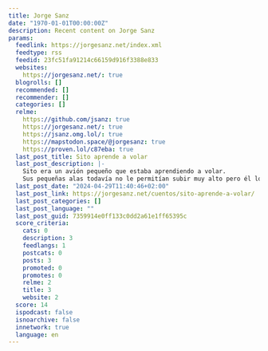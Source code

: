 ```yaml
---
title: Jorge Sanz
date: "1970-01-01T00:00:00Z"
description: Recent content on Jorge Sanz
params:
  feedlink: https://jorgesanz.net/index.xml
  feedtype: rss
  feedid: 23fc51fa91214c66159d916f3388e833
  websites:
    https://jorgesanz.net/: true
  blogrolls: []
  recommended: []
  recommender: []
  categories: []
  relme:
    https://github.com/jsanz: true
    https://jorgesanz.net/: true
    https://jsanz.omg.lol/: true
    https://mapstodon.space/@jorgesanz: true
    https://proven.lol/c87eba: true
  last_post_title: Sito aprende a volar
  last_post_description: |-
    Sito era un avión pequeño que estaba aprendiendo a volar.
    Sus pequeñas alas todavía no le permitían subir muy alto pero él lo intentaba una y otra vez con muchas ganas. Su profesor de vuelo se
  last_post_date: "2024-04-29T11:40:46+02:00"
  last_post_link: https://jorgesanz.net/cuentos/sito-aprende-a-volar/
  last_post_categories: []
  last_post_language: ""
  last_post_guid: 7359914e0ff133c0dd2a61e1ff65395c
  score_criteria:
    cats: 0
    description: 3
    feedlangs: 1
    postcats: 0
    posts: 3
    promoted: 0
    promotes: 0
    relme: 2
    title: 3
    website: 2
  score: 14
  ispodcast: false
  isnoarchive: false
  innetwork: true
  language: en
---
```

